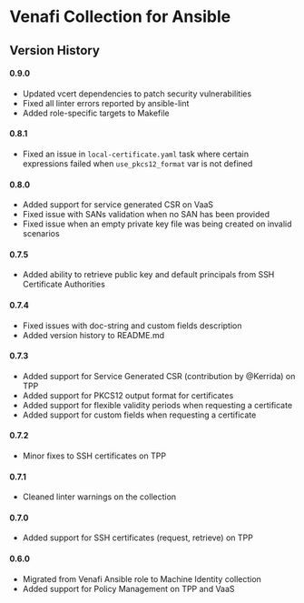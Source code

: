 # Venafi Collection for Ansible

## Version History

#### 0.9.0
 * Updated vcert dependencies to patch security vulnerabilities
 * Fixed all linter errors reported by ansible-lint
 * Added role-specific targets to Makefile
#### 0.8.1
 * Fixed an issue in `local-certificate.yaml` task where certain expressions failed when `use_pkcs12_format` var is not defined
#### 0.8.0
 * Added support for service generated CSR on VaaS
 * Fixed issue with SANs validation when no SAN has been provided
 * Fixed issue when an empty private key file was being created on invalid scenarios
#### 0.7.5
 * Added ability to retrieve public key and default principals from SSH Certificate Authorities
#### 0.7.4
 * Fixed issues with doc-string and custom fields description
 * Added version history to README.md
#### 0.7.3
 * Added support for Service Generated CSR (contribution by @Kerrida) on TPP
 * Added support for PKCS12 output format for certificates
 * Added support for flexible validity periods when requesting a certificate
 * Added support for custom fields when requesting a certificate
#### 0.7.2
 * Minor fixes to SSH certificates on TPP
#### 0.7.1
 * Cleaned linter warnings on the collection
#### 0.7.0
 * Added support for SSH certificates (request, retrieve) on TPP
#### 0.6.0
 * Migrated from Venafi Ansible role to Machine Identity collection
 * Added support for Policy Management on TPP and VaaS
